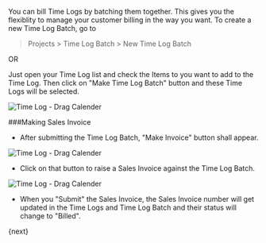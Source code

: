 You can bill Time Logs by batching them together. This gives you the flexiblity to manage your customer billing in the way you want. To create a new Time Log Batch, go to 

> Projects > Time Log Batch > New Time Log Batch

OR

Just open your Time Log list and check the Items to you want to add to the Time Log. Then click on "Make Time Log Batch" button and these Time Logs will be selected.

<img class="screenshot" alt="Time Log - Drag Calender" src="{{docs_base_url}}/assets/img/project/time_log_batch.gif">

###Making Sales Invoice

* After submitting the Time Log Batch, "Make Invoice" button shall appear.

<img class="screenshot" alt="Time Log - Drag Calender" src="{{docs_base_url}}/assets/img/project/time_log_batch_make_invoice.png">

* Click on that button to raise a Sales Invoice against the Time Log Batch.

<img class="screenshot" alt="Time Log - Drag Calender" src="{{docs_base_url}}/assets/img/project/time_log_batch_sales_invoice.png">

* When you "Submit" the Sales Invoice, the Sales Invoice number will get updated in the Time Logs and Time Log Batch and their status will change to "Billed".

{next}